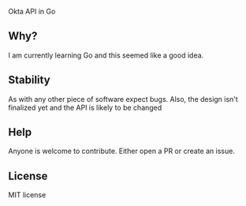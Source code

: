 Okta API in Go

## Why?
I am currently learning Go and this seemed like a good idea.

## Stability
As with any other piece of software expect bugs. Also, the design isn't finalized yet and the API is likely to be changed

## Help
Anyone is welcome to contribute. Either open a PR or create an issue.

## License
MIT license